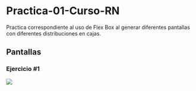 # Practica-01-Curso-RN
Practica correspondiente al uso de Flex Box al generar diferentes pantallas con diferentes distribuciones en cajas. 

<h2> Pantallas </h2>

<h3> Ejercicio #1 </h3>
<img src="https://i.postimg.cc/G2qzLxJZ/Whats-App-Image-2022-12-11-at-5-56-58-PM.jpg" />

